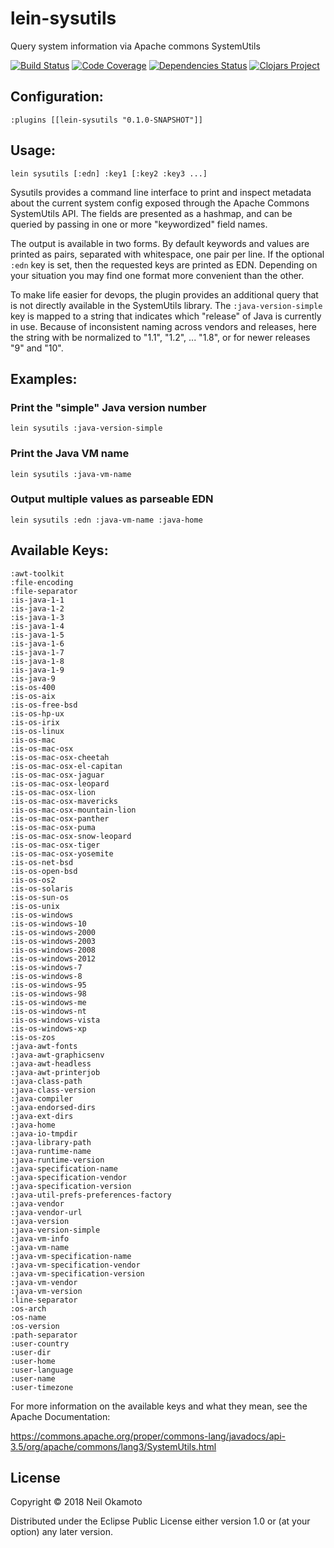 # lein-sysutils

Query system information via Apache commons SystemUtils


[![Build Status](https://travis-ci.org/gonewest818/lein-sysutils.svg?branch=master)](https://travis-ci.org/gonewest818/lein-sysutils)
[![Code Coverage](https://codecov.io/gh/gonewest818/lein-sysutils/branch/master/graph/badge.svg)](https://codecov.io/gh/gonewest818/lein-sysutils)
[![Dependencies Status](https://jarkeeper.com/gonewest818/lein-sysutils/status.svg)](https://jarkeeper.com/gonewest818/lein-sysutils)
[![Clojars Project](https://img.shields.io/clojars/v/lein-sysutils.svg)](https://clojars.org/lein-sysutils)

## Configuration:

    :plugins [[lein-sysutils "0.1.0-SNAPSHOT"]]

## Usage:

    lein sysutils [:edn] :key1 [:key2 :key3 ...]

Sysutils provides a command line interface to print and inspect
metadata about the current system config exposed through the Apache
Commons SystemUtils API. The fields are presented as a hashmap, and
can be queried by passing in one or more "keywordized" field names.

The output is available in two forms. By default keywords and values
are printed as pairs, separated with whitespace, one pair per line. If
the optional `:edn` key is set, then the requested keys are printed as EDN.
Depending on your situation you may find one format more convenient than
the other.

To make life easier for devops, the plugin provides an additional
query that is not directly available in the SystemUtils library. The
`:java-version-simple` key is mapped to a string that indicates which
"release" of Java is currently in use. Because of inconsistent
naming across vendors and releases, here the string with be normalized
to "1.1", "1.2", ... "1.8", or for newer releases "9" and "10".

## Examples:

### Print the "simple" Java version number

    lein sysutils :java-version-simple

### Print the Java VM name

    lein sysutils :java-vm-name

### Output multiple values as parseable EDN

    lein sysutils :edn :java-vm-name :java-home

## Available Keys:

    :awt-toolkit
    :file-encoding
    :file-separator
    :is-java-1-1
    :is-java-1-2
    :is-java-1-3
    :is-java-1-4
    :is-java-1-5
    :is-java-1-6
    :is-java-1-7
    :is-java-1-8
    :is-java-1-9
    :is-java-9
    :is-os-400
    :is-os-aix
    :is-os-free-bsd
    :is-os-hp-ux
    :is-os-irix
    :is-os-linux
    :is-os-mac
    :is-os-mac-osx
    :is-os-mac-osx-cheetah
    :is-os-mac-osx-el-capitan
    :is-os-mac-osx-jaguar
    :is-os-mac-osx-leopard
    :is-os-mac-osx-lion
    :is-os-mac-osx-mavericks
    :is-os-mac-osx-mountain-lion
    :is-os-mac-osx-panther
    :is-os-mac-osx-puma
    :is-os-mac-osx-snow-leopard
    :is-os-mac-osx-tiger
    :is-os-mac-osx-yosemite
    :is-os-net-bsd
    :is-os-open-bsd
    :is-os-os2
    :is-os-solaris
    :is-os-sun-os
    :is-os-unix
    :is-os-windows
    :is-os-windows-10
    :is-os-windows-2000
    :is-os-windows-2003
    :is-os-windows-2008
    :is-os-windows-2012
    :is-os-windows-7
    :is-os-windows-8
    :is-os-windows-95
    :is-os-windows-98
    :is-os-windows-me
    :is-os-windows-nt
    :is-os-windows-vista
    :is-os-windows-xp
    :is-os-zos
    :java-awt-fonts
    :java-awt-graphicsenv
    :java-awt-headless
    :java-awt-printerjob
    :java-class-path
    :java-class-version
    :java-compiler
    :java-endorsed-dirs
    :java-ext-dirs
    :java-home
    :java-io-tmpdir
    :java-library-path
    :java-runtime-name
    :java-runtime-version
    :java-specification-name
    :java-specification-vendor
    :java-specification-version
    :java-util-prefs-preferences-factory
    :java-vendor
    :java-vendor-url
    :java-version
    :java-version-simple
    :java-vm-info
    :java-vm-name
    :java-vm-specification-name
    :java-vm-specification-vendor
    :java-vm-specification-version
    :java-vm-vendor
    :java-vm-version
    :line-separator
    :os-arch
    :os-name
    :os-version
    :path-separator
    :user-country
    :user-dir
    :user-home
    :user-language
    :user-name
    :user-timezone

For more information on the available keys and what they mean, see the
Apache Documentation:

https://commons.apache.org/proper/commons-lang/javadocs/api-3.5/org/apache/commons/lang3/SystemUtils.html

## License

Copyright © 2018 Neil Okamoto

Distributed under the Eclipse Public License either version 1.0 or (at
your option) any later version.
